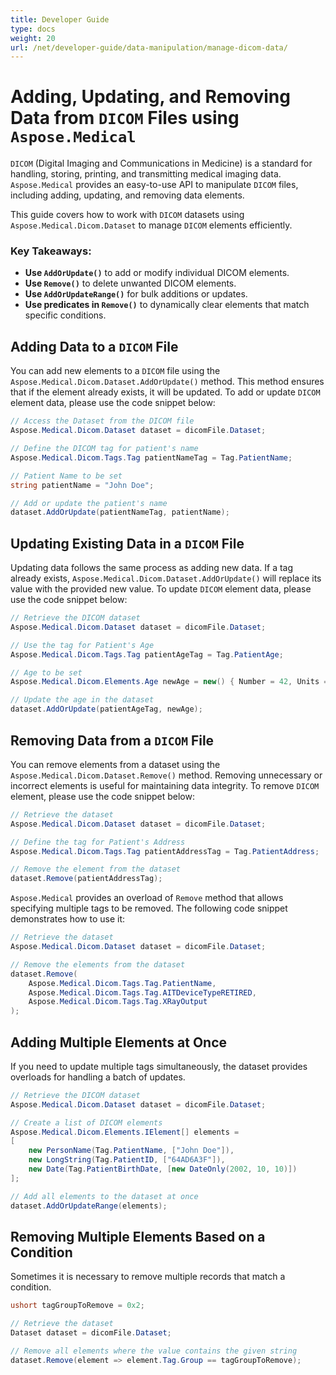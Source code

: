```yaml
---
title: Developer Guide
type: docs
weight: 20
url: /net/developer-guide/data-manipulation/manage-dicom-data/
---
```


# Adding, Updating, and Removing Data from `DICOM` Files using `Aspose.Medical`

`DICOM` (Digital Imaging and Communications in Medicine) is a standard for handling, storing, printing, and transmitting medical imaging data. `Aspose.Medical` provides an easy-to-use API to manipulate `DICOM` files, including adding, updating, and removing data elements.

This guide covers how to work with `DICOM` datasets using `Aspose.Medical.Dicom.Dataset` to manage `DICOM` elements efficiently.

### Key Takeaways:
- **Use `AddOrUpdate()`** to add or modify individual DICOM elements.
- **Use `Remove()`** to delete unwanted DICOM elements.
- **Use `AddOrUpdateRange()`** for bulk additions or updates.
- **Use predicates in `Remove()`** to dynamically clear elements that match specific conditions.

## Adding Data to a `DICOM` File

You can add new elements to a `DICOM` file using the `Aspose.Medical.Dicom.Dataset.AddOrUpdate()` method. This method ensures that if the element already exists, it will be updated. To add or update `DICOM` element data, please use the code snippet below:

```csharp
// Access the Dataset from the DICOM file
Aspose.Medical.Dicom.Dataset dataset = dicomFile.Dataset;

// Define the DICOM tag for patient's name
Aspose.Medical.Dicom.Tags.Tag patientNameTag = Tag.PatientName;

// Patient Name to be set
string patientName = "John Doe";

// Add or update the patient's name
dataset.AddOrUpdate(patientNameTag, patientName);
```

## Updating Existing Data in a `DICOM` File

Updating data follows the same process as adding new data. If a tag already exists, `Aspose.Medical.Dicom.Dataset.AddOrUpdate()` will replace its value with the provided new value. To update `DICOM` element data, please use the code snippet below:

```csharp
// Retrieve the DICOM dataset
Aspose.Medical.Dicom.Dataset dataset = dicomFile.Dataset;

// Use the tag for Patient's Age
Aspose.Medical.Dicom.Tags.Tag patientAgeTag = Tag.PatientAge;

// Age to be set
Aspose.Medical.Dicom.Elements.Age newAge = new() { Number = 42, Units = Age.Unit.Years };

// Update the age in the dataset
dataset.AddOrUpdate(patientAgeTag, newAge);
```
## Removing Data from a `DICOM` File

You can remove elements from a dataset using the `Aspose.Medical.Dicom.Dataset.Remove()` method. Removing unnecessary or incorrect elements is useful for maintaining data integrity. To remove `DICOM` element, please use the code snippet below:

```csharp
// Retrieve the dataset
Aspose.Medical.Dicom.Dataset dataset = dicomFile.Dataset;

// Define the tag for Patient's Address
Aspose.Medical.Dicom.Tags.Tag patientAddressTag = Tag.PatientAddress;

// Remove the element from the dataset
dataset.Remove(patientAddressTag);
```

`Aspose.Medical` provides an overload of `Remove` method that allows specifying multiple tags to be removed. The following code snippet demonstrates how to use it:

```csharp
// Retrieve the dataset
Aspose.Medical.Dicom.Dataset dataset = dicomFile.Dataset;

// Remove the elements from the dataset
dataset.Remove(
    Aspose.Medical.Dicom.Tags.Tag.PatientName,
    Aspose.Medical.Dicom.Tags.Tag.AITDeviceTypeRETIRED,
    Aspose.Medical.Dicom.Tags.Tag.XRayOutput
);
```

## Adding Multiple Elements at Once

If you need to update multiple tags simultaneously, the dataset provides overloads for handling a batch of updates.

```csharp
// Retrieve the DICOM dataset
Aspose.Medical.Dicom.Dataset dataset = dicomFile.Dataset;

// Create a list of DICOM elements
Aspose.Medical.Dicom.Elements.IElement[] elements =
[
    new PersonName(Tag.PatientName, ["John Doe"]),
    new LongString(Tag.PatientID, ["64AD6A3F"]),
    new Date(Tag.PatientBirthDate, [new DateOnly(2002, 10, 10)])
];

// Add all elements to the dataset at once
dataset.AddOrUpdateRange(elements);
```

## Removing Multiple Elements Based on a Condition

Sometimes it is necessary to remove multiple records that match a condition.

```csharp
ushort tagGroupToRemove = 0x2;

// Retrieve the dataset
Dataset dataset = dicomFile.Dataset;

// Remove all elements where the value contains the given string
dataset.Remove(element => element.Tag.Group == tagGroupToRemove);
```
